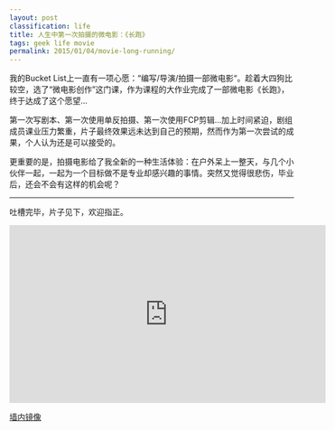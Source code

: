 ```yaml
---
layout: post
classification: life
title: 人生中第一次拍摄的微电影：《长跑》
tags: geek life movie
permalink: 2015/01/04/movie-long-running/
---
```


我的Bucket List上一直有一项心愿：“编写/导演/拍摄一部微电影“。趁着大四狗比较空，选了“微电影创作”这门课，作为课程的大作业完成了一部微电影《长跑》，终于达成了这个愿望…

第一次写剧本、第一次使用单反拍摄、第一次使用FCP剪辑…加上时间紧迫，剧组成员课业压力繁重，片子最终效果远未达到自己的预期，然而作为第一次尝试的成果，个人认为还是可以接受的。

更重要的是，拍摄电影给了我全新的一种生活体验：在户外呆上一整天，与几个小伙伴一起，一起为一个目标做不是专业却感兴趣的事情。突然又觉得很悲伤，毕业后，还会不会有这样的机会呢？

----

吐槽完毕，片子见下，欢迎指正。

<iframe width="560" height="315" src="https://www.youtube.com/embed/dQf-lTpRmR8" title="YouTube video player" frameborder="0" allow="accelerometer; autoplay; clipboard-write; encrypted-media; gyroscope; picture-in-picture" allowfullscreen></iframe>

[墙内镜像](http://pan.baidu.com/s/1i3Fw2o9)
